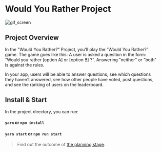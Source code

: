 # Would You Rather Project
![gif_screen](https://media.giphy.com/media/j6fGpRKbMQeNZLyBhd/giphy.gif)

## Project Overview
In the "Would You Rather?" Project, you'll play the “Would You Rather?” game. The game goes like this: A user is asked a question in the form: “Would you rather [option A] or [option B] ?”. Answering "neither" or "both" is against the rules.

In your app, users will be able to answer questions, see which questions they haven’t answered, see how other people have voted, post questions, and see the ranking of users on the leaderboard.

## Install & Start
In the project directory, you can run:
#### `yarn`  or  `npm install`
#### `yarn start`  or  `npm run start`


> Find out the outcome of [the planning stage](https://docs.google.com/document/d/1gmOTUh3supYiEBHkoWTi2Tw3Mq_ZC-omlbTigdDsCUc/edit?usp=sharing).

